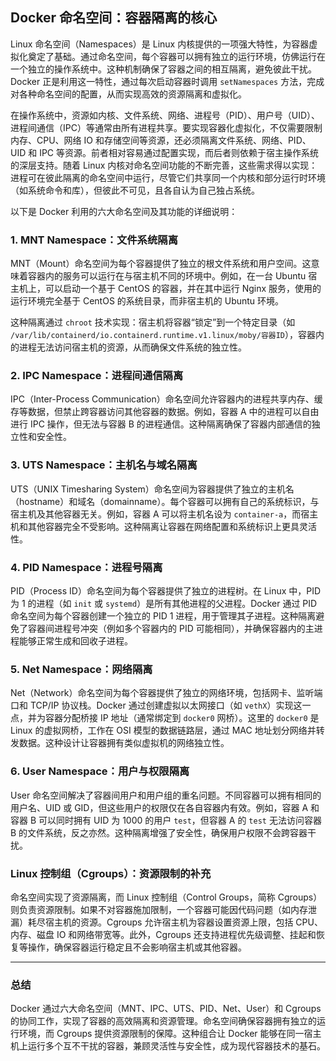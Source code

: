 ## Docker 命名空间：容器隔离的核心

Linux 命名空间（Namespaces）是 Linux 内核提供的一项强大特性，为容器虚拟化奠定了基础。通过命名空间，每个容器可以拥有独立的运行环境，仿佛运行在一个独立的操作系统中。这种机制确保了容器之间的相互隔离，避免彼此干扰。Docker 正是利用这一特性，通过每次启动容器时调用 `setNamespaces` 方法，完成对各种命名空间的配置，从而实现高效的资源隔离和虚拟化。

在操作系统中，资源如内核、文件系统、网络、进程号（PID）、用户号（UID）、进程间通信（IPC）等通常由所有进程共享。要实现容器化虚拟化，不仅需要限制内存、CPU、网络 IO 和存储空间等资源，还必须隔离文件系统、网络、PID、UID 和 IPC 等资源。前者相对容易通过配置实现，而后者则依赖于宿主操作系统的深层支持。随着 Linux 内核对命名空间功能的不断完善，这些需求得以实现：进程可在彼此隔离的命名空间中运行，尽管它们共享同一个内核和部分运行时环境（如系统命令和库），但彼此不可见，且各自认为自己独占系统。

以下是 Docker 利用的六大命名空间及其功能的详细说明：

### 1. MNT Namespace：文件系统隔离

MNT（Mount）命名空间为每个容器提供了独立的根文件系统和用户空间。这意味着容器内的服务可以运行在与宿主机不同的环境中。例如，在一台 Ubuntu 宿主机上，可以启动一个基于 CentOS 的容器，并在其中运行 Nginx 服务，使用的运行环境完全基于 CentOS 的系统目录，而非宿主机的 Ubuntu 环境。

这种隔离通过 `chroot` 技术实现：宿主机将容器“锁定”到一个特定目录（如 `/var/lib/containerd/io.containerd.runtime.v1.linux/moby/容器ID`），容器内的进程无法访问宿主机的资源，从而确保文件系统的独立性。

### 2. IPC Namespace：进程间通信隔离

IPC（Inter-Process Communication）命名空间允许容器内的进程共享内存、缓存等数据，但禁止跨容器访问其他容器的数据。例如，容器 A 中的进程可以自由进行 IPC 操作，但无法与容器 B 的进程通信。这种隔离确保了容器内部通信的独立性和安全性。

### 3. UTS Namespace：主机名与域名隔离

UTS（UNIX Timesharing System）命名空间为容器提供了独立的主机名（hostname）和域名（domainname）。每个容器可以拥有自己的系统标识，与宿主机及其他容器无关。例如，容器 A 可以将主机名设为 `container-a`，而宿主机和其他容器完全不受影响。这种隔离让容器在网络配置和系统标识上更具灵活性。

### 4. PID Namespace：进程号隔离

PID（Process ID）命名空间为每个容器提供了独立的进程树。在 Linux 中，PID 为 1 的进程（如 `init` 或 `systemd`）是所有其他进程的父进程。Docker 通过 PID 命名空间为每个容器创建一个独立的 PID 1 进程，用于管理其子进程。这种隔离避免了容器间进程号冲突（例如多个容器内的 PID 可能相同），并确保容器内的主进程能够正常生成和回收子进程。

### 5. Net Namespace：网络隔离

Net（Network）命名空间为每个容器提供了独立的网络环境，包括网卡、监听端口和 TCP/IP 协议栈。Docker 通过创建虚拟以太网接口（如 `vethX`）实现这一点，并为容器分配桥接 IP 地址（通常绑定到 `docker0` 网桥）。这里的 `docker0` 是 Linux 的虚拟网桥，工作在 OSI 模型的数据链路层，通过 MAC 地址划分网络并转发数据。这种设计让容器拥有类似虚拟机的网络独立性。

### 6. User Namespace：用户与权限隔离

User 命名空间解决了容器间用户和用户组的重名问题。不同容器可以拥有相同的用户名、UID 或 GID，但这些用户的权限仅在各自容器内有效。例如，容器 A 和容器 B 可以同时拥有 UID 为 1000 的用户 `test`，但容器 A 的 `test` 无法访问容器 B 的文件系统，反之亦然。这种隔离增强了安全性，确保用户权限不会跨容器干扰。

### Linux 控制组（Cgroups）：资源限制的补充

命名空间实现了资源隔离，而 Linux 控制组（Control Groups，简称 Cgroups）则负责资源限制。如果不对容器施加限制，一个容器可能因代码问题（如内存泄漏）耗尽宿主机的资源。Cgroups 允许宿主机为容器设置资源上限，包括 CPU、内存、磁盘 IO 和网络带宽等。此外，Cgroups 还支持进程优先级调整、挂起和恢复等操作，确保容器运行稳定且不会影响宿主机或其他容器。

------

### 总结

Docker 通过六大命名空间（MNT、IPC、UTS、PID、Net、User）和 Cgroups 的协同工作，实现了容器的高效隔离和资源管理。命名空间确保容器拥有独立的运行环境，而 Cgroups 提供资源限制的保障。这种组合让 Docker 能够在同一宿主机上运行多个互不干扰的容器，兼顾灵活性与安全性，成为现代容器技术的基石。
